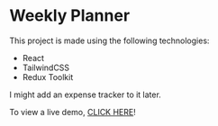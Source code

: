 # Weekly Planner

This project is made using the following technologies:

- React
- TailwindCSS
- Redux Toolkit

I might add an expense tracker to it later.

To view a live demo, [CLICK HERE](https://weekly-planner-roshakn.netlify.app/)!
